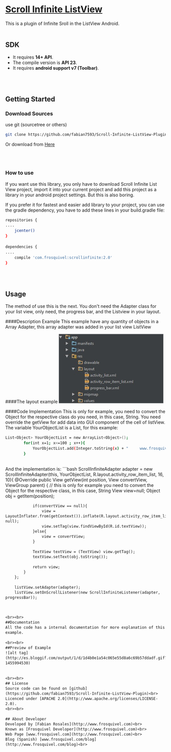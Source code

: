 # [Scroll Infinite ListView](https://github.com/fabian7593/Scroll-Infinite-ListView-Plugin)

This is a plugin of Infinite Sroll in the ListView Android.
<br><br>

## SDK
* It requires **14+ API**.
* The compile version is **API 23**.
* It requires **android support v7 (Toolbar)**.

<br><br>

## Getting Started

### Download Sources
use git (sourcetree or others)

```bash
git clone https://github.com/fabian7593/Scroll-Infinite-ListView-Plugin.git
```

Or download from [Here](https://github.com/fabian7593/Scroll-Infinite-ListView-Plugin/zipball/master)

<br><br>
### How to use

If you want use this library, you only have to download Scroll Infinite List View project, import it into your current project and add this project as a library in your android project settings. But this is also boring.

If you prefer it for fastest and easier add library to your project, you can use the gradle dependency, you have to add these lines in your build.gradle file:

```bash
repositories {
....
    jcenter()
}

dependencies {
....
    compile 'com.frosquivel:scrollinfinite:2.0'
}
```

<br><br>
## Usage
The method of use this is the next.
You don't need the Adapter class for your list view, only need, the progress bar, and the Listview in your layout.<br>

####Description Example
This example have any quantity of objects in a Array Adapter, this array adapter was added in your list view ListView

####The layout example
![LayoutExample](scroll.jpg)



####Code Implementation
This is only for example, you need to convert the Object for the respective class do you need, in this case, String.
You need override the getView for add data into GUI component of the cell of listView.
<br>
The variable YourObjectList is a List, for this example:
```bash
List<Object> YourObjectList = new ArrayList<Object>();
        for(int x=1; x<=100 ; x++){
            YourObjectList.add(Integer.toString(x) + "     www.frosquivel.com    :D ");
        }
```

<br>
And the implementation is:
```bash
 ScrollInfiniteAdapter adapter = new ScrollInfiniteAdapter(this, YourObjectList, R.layout.activity_row_item_list, 16, 10){
            @Override
            public View getView(int position, View convertView, ViewGroup parent) {
                // this is only for example you need to convert the Object for the respective class, in this case, String
                View view=null;
                Object obj = getItem(position);

                if(convertView == null){
                    view = LayoutInflater.from(getContext()).inflate(R.layout.activity_row_item_list, null);
                    view.setTag(view.findViewById(R.id.textView));
                }else{
                    view = convertView;
                }

                TextView textView = (TextView) view.getTag();
                textView.setText(obj.toString());

                return view;
            }
        };

        listView.setAdapter(adapter);
        listView.setOnScrollListener(new ScrollInfiniteListener(adapter, progressBar));
```


<br><br>
##Documentation
All the code has a internal documentation for more explanation of this example.

<br><br>
##Preview of Example
![alt tag](http://es.bloggif.com/output/1/d/1d4b0e1a54c065e55d8a6c69b57ddadf.gif?1455994530)


<br><br>
## License
Source code can be found on [github](https://github.com/fabian7593/Scroll-Infinite-ListView-Plugin)<br>
Licenced under [APACHE 2.0](http://www.apache.org/licenses/LICENSE-2.0).
<br><br>

## About Developer
Developed by [Fabian Rosales](http://www.frosquivel.com)<br>
Known as [Frosquivel Developer](http://www.frosquivel.com)<br>
Web Page [www.frosquivel.com](http://www.frosquivel.com)<br>
Blog (Spanish) [www.frosquivel.com/blog](http://www.frosquivel.com/blog)<br>


